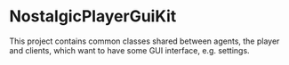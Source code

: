 # NostalgicPlayerGuiKit
This project contains common classes shared between agents, the player and clients, which want to have some GUI interface, e.g. settings.

